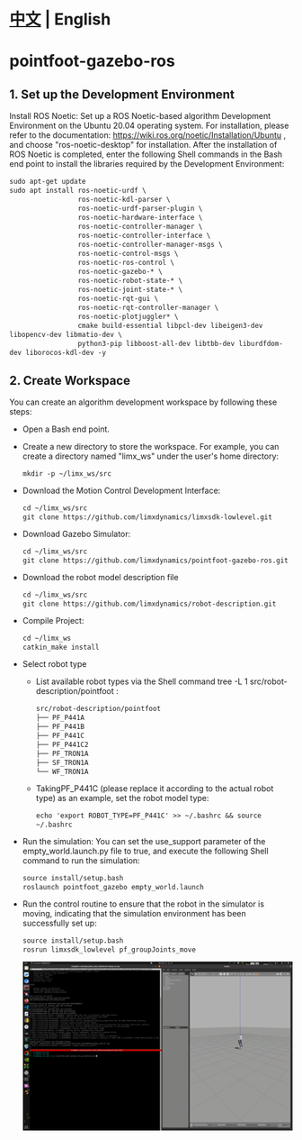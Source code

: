 # [中文](README_cn.md) | English
# pointfoot-gazebo-ros
## 1. Set up the Development Environment 

Install ROS Noetic: Set up a ROS Noetic-based algorithm Development Environment on the Ubuntu 20.04 operating system. For installation, please refer to the documentation: https://wiki.ros.org/noetic/Installation/Ubuntu , and choose "ros-noetic-desktop" for installation. After the installation of ROS Noetic is completed, enter the following Shell commands in the Bash end point to install the libraries required by the Development Environment:
```
sudo apt-get update
sudo apt install ros-noetic-urdf \
                 ros-noetic-kdl-parser \
                 ros-noetic-urdf-parser-plugin \
                 ros-noetic-hardware-interface \
                 ros-noetic-controller-manager \
                 ros-noetic-controller-interface \
                 ros-noetic-controller-manager-msgs \
                 ros-noetic-control-msgs \
                 ros-noetic-ros-control \
                 ros-noetic-gazebo-* \
                 ros-noetic-robot-state-* \
                 ros-noetic-joint-state-* \
                 ros-noetic-rqt-gui \
                 ros-noetic-rqt-controller-manager \
                 ros-noetic-plotjuggler* \
                 cmake build-essential libpcl-dev libeigen3-dev libopencv-dev libmatio-dev \
                 python3-pip libboost-all-dev libtbb-dev liburdfdom-dev liborocos-kdl-dev -y
```

## 2. Create Workspace

You can create an algorithm development workspace by following these steps: 
- Open a Bash end point.
- Create a new directory to store the workspace. For example, you can create a directory named "limx_ws" under the user's home directory:

  ```
  mkdir -p ~/limx_ws/src
  ```

- Download the Motion Control Development Interface:

  ```
  cd ~/limx_ws/src
  git clone https://github.com/limxdynamics/limxsdk-lowlevel.git
  ```

- Download Gazebo Simulator:

  ```
  cd ~/limx_ws/src
  git clone https://github.com/limxdynamics/pointfoot-gazebo-ros.git
  ```

- Download the robot model description file

  ```
  cd ~/limx_ws/src
  git clone https://github.com/limxdynamics/robot-description.git
  ```

- Compile Project:

  ```
  cd ~/limx_ws
  catkin_make install
  ```

- Select robot type

  - List available robot types via the Shell command tree -L 1 src/robot-description/pointfoot : 

    ```
    src/robot-description/pointfoot
    ├── PF_P441A
    ├── PF_P441B
    ├── PF_P441C
    ├── PF_P441C2
    ├── PF_TRON1A
    ├── SF_TRON1A
    └── WF_TRON1A
    ```

  - TakingPF_P441C (please replace it according to the actual robot type) as an example, set the robot model type:

    ```
    echo 'export ROBOT_TYPE=PF_P441C' >> ~/.bashrc && source ~/.bashrc
    ```

- Run the simulation: You can set the use_support parameter of the empty_world.launch.py file to true, and execute the following Shell command to run the simulation:

  ```
  source install/setup.bash
  roslaunch pointfoot_gazebo empty_world.launch
  ```

- Run the control routine to ensure that the robot in the simulator is moving, indicating that the simulation environment has been successfully set up:

  ```
  source install/setup.bash
  rosrun limxsdk_lowlevel pf_groupJoints_move
  ```
  ![](doc/simulator.gif)
